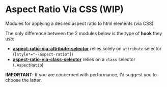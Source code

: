 # Aspect Ratio Via CSS (WIP)
Modules for applying a desired aspect ratio to html elements (via CSS)

The only difference between the 2 modules below is the type of **hook** they use:

   * **[aspect-ratio-via-attribute-selector](https://github.com/thierryk/aspect-ratio-via-css/tree/master/aspect-ratio-via-attribute-selector)** relies solely on `attribute` selector (`[style*="--aspect-ratio"]`)
   * **[aspect-ratio-via-class-selector](https://github.com/thierryk/aspect-ratio-via-css/tree/master/aspect-ratio-via-class-selector)** relies on a `class` selector (`.AspectRatio`)

**IMPORTANT**: If you are concerned with performance, I’d suggest you to choose the latter. 
